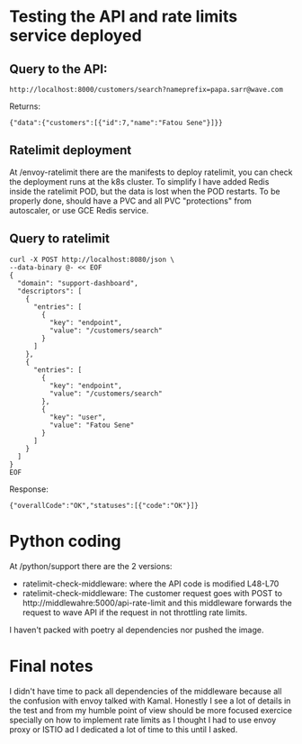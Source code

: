 # Testing the API and rate limits service deployed

## Query to the API:
```
http://localhost:8000/customers/search?nameprefix=papa.sarr@wave.com
```

Returns:
```
{"data":{"customers":[{"id":7,"name":"Fatou Sene"}]}}
```
## Ratelimit deployment
At /envoy-ratelimit there are the manifests to deploy ratelimit, you can check the deployment runs at the k8s cluster.
To simplify I have added Redis inside the ratelimit POD, but the data is lost when the POD restarts. To be properly done, should have a PVC and all PVC "protections" from autoscaler, or use GCE Redis service.

## Query to ratelimit
```
curl -X POST http://localhost:8080/json \
--data-binary @- << EOF
{
  "domain": "support-dashboard",
  "descriptors": [
    {
      "entries": [
        {
          "key": "endpoint",
          "value": "/customers/search"
        }
      ]
    },
    {
      "entries": [
        {
          "key": "endpoint",
          "value": "/customers/search"
        },
        {
          "key": "user",
          "value": "Fatou Sene"
        }
      ]
    }
  ]
}
EOF
```

Response:
```
{"overallCode":"OK","statuses":[{"code":"OK"}]}
```

# Python coding
At /python/support there are the 2 versions:
- ratelimit-check-middleware: where the API code is modified L48-L70
- ratelimit-check-middleware:
  The customer request goes with POST to http://middlewahre:5000/api-rate-limit and this middleware forwards the request to wave API if the request in not throttling rate limits.

I haven't packed with poetry al dependencies nor pushed the image.

# Final notes
I didn't have time to pack all dependencies of the middleware because all the confusion with envoy talked with Kamal. 
Honestly I see a lot of details in the test and from my humble point of view should be more focused exercice specially on how to implement rate limits as I thought I had to use envoy proxy or ISTIO ad I dedicated a lot of time to this until I asked.
